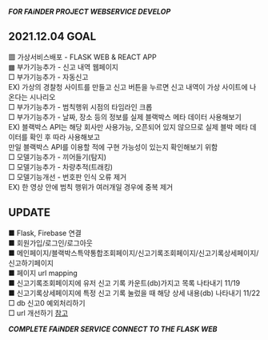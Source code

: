 ***FOR FAiNDER PROJECT WEBSERVICE DEVELOP***

## 2021.12.04 GOAL
▩ 가상서비스배포 - FLASK WEB & REACT APP <br>
▩ 부가기능추가 - 신고 내역 웹페이지 <br>
□ 부가기능추가 - 자동신고 <br>
  EX) 가상의 경찰청 사이트를 만들고 신고 버튼을 누르면 신고 내역이 가상 사이트에 나온다는 시나리오 <br>
□ 부가기능추가 - 범칙행위 시점의 타임라인 크롭 <br>
□ 부가기능추가 - 날짜, 장소 등의 정보를 실제 블랙박스 메타 데이터 사용해보기 <br>
  EX) 블랙박스 API는 해당 회사만 사용가능, 오픈되어 있지 않으므로 실제 블박 메타 데이터를 확인 후 따라 사용해보고 <br>
  만일 블랙박스 API를 이용할 적에 구현 가능성이 있는지 확인해보기 위함 <br>
□ 모델기능추가 - 끼어들기(탐지) <br>
□ 모델기능추가 - 차량추적(트래킹) <br>
□ 모델기능개선 - 번호판 인식 오류 제거 <br>
  EX) 한 영상 안에 범칙 행위가 여러개일 경우에 중복 제거 <br>

## UPDATE
■ Flask, Firebase 연결 <br>
■ 회원가입/로그인/로그아웃 <br>
■ 메인페이지/블랙박스특약통합조회페이지/신고기록조회페이지/신고기록상세페이지/신고하기페이지 <br>
■ 페이지 url mapping <br>
■ 신고기록조회페이지에 유저 신고 기록 카운트(db)가지고 목록 나타내기 11/19 <br>
■ 신고기록상세페이지에 특정 신고 기록 눌렀을 때 해당 상세 내용(db) 나타내기 11/22 <br>
□ db 신고0 예외처리하기 <br>
□ url 개선하기 [참고](https://wikidocs.net/81046#1) <br>

***COMPLETE FAiNDER SERVICE CONNECT TO THE FLASK WEB***
